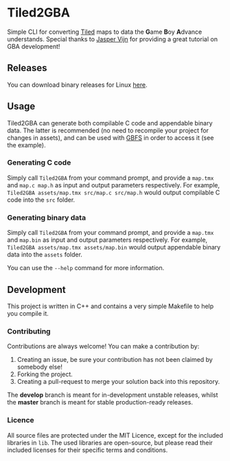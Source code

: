 # Tiled2GBA

Simple CLI for converting [Tiled](https://www.mapeditor.org) maps to data the **G**ame **B**oy **A**dvance understands.
Special thanks to [Jasper Vijn](https://www.coranac.com) for providing a great tutorial on GBA development!

## Releases
You can download binary releases for Linux [here](https://github.com/LucvandenBrand/Tiled2GBA/releases).

## Usage
Tiled2GBA can generate both compilable C code and appendable binary data. 
The latter is recommended (no need to recompile your project for changes in assets), 
and can be used with [GBFS](http://www.pineight.com/gba/#gbfs) in order to access it (see the example).

### Generating C code
Simply call `Tiled2GBA` from your command prompt, and provide a `map.tmx` and `map.c map.h` as
input and output parameters respectively. 
For example, `Tiled2GBA assets/map.tmx src/map.c src/map.h` would output compilable C code
into the `src` folder.

### Generating binary data
Simply call `Tiled2GBA` from your command prompt, and provide a `map.tmx` and `map.bin` as
input and output parameters respectively. 
For example, `Tiled2GBA assets/map.tmx assets/map.bin` would output appendable binary data
into the `assets` folder.

You can use the `--help` command for more information.

## Development
This project is written in C++ and contains a very simple Makefile to help you compile it.

### Contributing
Contributions are always welcome! You can make a contribution by:

1. Creating an issue, be sure your contribution has not been claimed by somebody else!
2. Forking the project.
3. Creating a pull-request to merge your solution back into this repository.

The **develop** branch is meant for in-development unstable releases, 
whilst the **master** branch is meant for stable production-ready releases.

### Licence
All source files are protected under the MIT Licence, except for the included libraries in `lib`.
The used libraries are open-source, but please read their included licenses for their specific
terms and conditions.